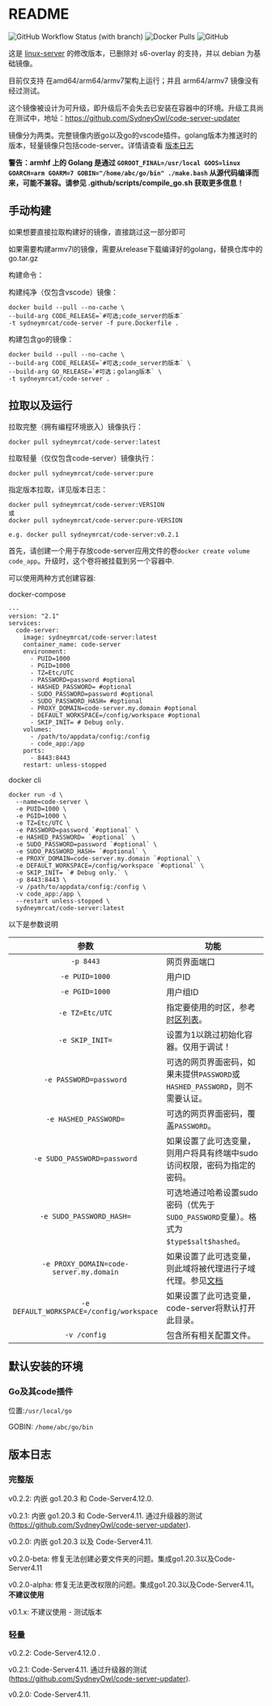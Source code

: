 # README

![GitHub Workflow Status (with branch)](https://img.shields.io/github/actions/workflow/status/SydneyOwl/docker-code-server/ci.yml?style=for-the-badge) ![Docker Pulls](https://img.shields.io/docker/pulls/sydneymrcat/code-server?style=for-the-badge) ![GitHub](https://img.shields.io/github/license/sydneyowl/docker-code-server?style=for-the-badge)

这是 [linux-server](https://github.com/linuxserver/docker-code-server) 的修改版本，已删除对 s6-overlay 的支持，并以 debian 为基础镜像。

目前仅支持 在amd64/arm64/armv7架构上运行；并且 arm64/armv7 镜像没有经过测试。

这个镜像被设计为可升级，即升级后不会失去已安装在容器中的环境。升级工具尚在测试中，地址：https://github.com/SydneyOwl/code-server-updater

镜像分为两类。完整镜像内嵌go以及go的vscode插件。golang版本为推送时的版本，轻量镜像只包括code-server。详情请查看 [版本日志](#版本日志)

**警告：armhf 上的 Golang 是通过 `GOROOT_FINAL=/usr/local GOOS=linux GOARCH=arm GOARM=7 GOBIN="/home/abc/go/bin" ./make.bash` 从源代码编译而来，可能不兼容。请参见 .github/scripts/compile_go.sh 获取更多信息！**

## 手动构建

如果想要直接拉取构建好的镜像，直接跳过这一部分即可

如果需要构建armv7l的镜像，需要从release下载编译好的golang，替换仓库中的go.tar.gz

构建命令：

构建纯净（仅包含vscode）镜像：
```
docker build --pull --no-cache \
--build-arg CODE_RELEASE=`#可选;code_server的版本` 
-t sydneymrcat/code-server -f pure.Dockerfile .
```

构建包含go的镜像：
```
docker build --pull --no-cache \
--build-arg CODE_RELEASE=`#可选;code_server的版本` \
--build-arg GO_RELEASE=`#可选；golang版本` \
-t sydneymrcat/code-server .
```

## 拉取以及运行

拉取完整（拥有编程环境嵌入）镜像执行：
```
docker pull sydneymrcat/code-server:latest
```

拉取轻量（仅仅包含code-server）镜像执行：
```
docker pull sydneymrcat/code-server:pure
```

指定版本拉取，详见版本日志：
```
docker pull sydneymrcat/code-server:VERSION
或
docker pull sydneymrcat/code-server:pure-VERSION

e.g. docker pull sydneymrcat/code-server:v0.2.1
```



首先，请创建一个用于存放code-server应用文件的卷`docker create volume code_app`。升级时，这个卷将被挂载到另一个容器中.

可以使用两种方式创建容器:

docker-compose

```docker
---
version: "2.1"
services:
  code-server:
    image: sydneymrcat/code-server:latest
    container_name: code-server
    environment:
      - PUID=1000
      - PGID=1000
      - TZ=Etc/UTC
      - PASSWORD=password #optional
      - HASHED_PASSWORD= #optional
      - SUDO_PASSWORD=password #optional
      - SUDO_PASSWORD_HASH= #optional
      - PROXY_DOMAIN=code-server.my.domain #optional
      - DEFAULT_WORKSPACE=/config/workspace #optional
      - SKIP_INIT= # Debug only.
    volumes:
      - /path/to/appdata/config:/config
      - code_app:/app
    ports:
      - 8443:8443
    restart: unless-stopped
```

docker cli

```docker
docker run -d \
  --name=code-server \
  -e PUID=1000 \
  -e PGID=1000 \
  -e TZ=Etc/UTC \
  -e PASSWORD=password `#optional` \
  -e HASHED_PASSWORD= `#optional` \
  -e SUDO_PASSWORD=password `#optional` \
  -e SUDO_PASSWORD_HASH= `#optional` \
  -e PROXY_DOMAIN=code-server.my.domain `#optional` \
  -e DEFAULT_WORKSPACE=/config/workspace `#optional` \
  -e SKIP_INIT= `# Debug only.` \
  -p 8443:8443 \
  -v /path/to/appdata/config:/config \
  -v code_app:/app \
  --restart unless-stopped \
  sydneymrcat/code-server:latest
```

以下是参数说明

|                   参数                   | 功能                                                         |
| :--------------------------------------: | ------------------------------------------------------------ |
|                `-p 8443`                 | 网页界面端口                                                 |
|              `-e PUID=1000`              | 用户ID                                             |
|              `-e PGID=1000`              | 用户组ID                                             |
|             `-e TZ=Etc/UTC`              | 指定要使用的时区，参考[时区列表](https://en.wikipedia.org/wiki/List_of_tz_database_time_zones#List)。 |
|             `-e SKIP_INIT=`              | 设置为1以跳过初始化容器。仅用于调试！                        |
|          `-e PASSWORD=password`          | 可选的网页界面密码，如果未提供`PASSWORD`或`HASHED_PASSWORD`，则不需要认证。 |
|          `-e HASHED_PASSWORD=`           | 可选的网页界面密码，覆盖`PASSWORD`。                         |
|       `-e SUDO_PASSWORD=password`        | 如果设置了此可选变量，则用户将具有终端中sudo访问权限，密码为指定的密码。 |
|         `-e SUDO_PASSWORD_HASH=`         | 可选地通过哈希设置sudo密码（优先于`SUDO_PASSWORD`变量）。格式为`$type$salt$hashed`。 |
| `-e PROXY_DOMAIN=code-server.my.domain`  | 如果设置了此可选变量，则此域将被代理进行子域代理。参见[文档](https://github.com/cdr/code-server/blob/master/docs/FAQ.md#sub-domains) |
| `-e DEFAULT_WORKSPACE=/config/workspace` | 如果设置了此可选变量，code-server将默认打开此目录。          |
|               `-v /config`               | 包含所有相关配置文件。                                       |

## 默认安装的环境

### Go及其code插件

位置:`/usr/local/go`

GOBIN: `/home/abc/go/bin`

## 版本日志

### 完整版

v0.2.2: 内嵌 go1.20.3 和 Code-Server4.12.0.

v0.2.1: 内嵌 go1.20.3 和 Code-Server4.11. 通过升级器的测试(https://github.com/SydneyOwl/code-server-updater).

v0.2.0: 内嵌 go1.20.3 以及 Code-Server4.11.

v0.2.0-beta: 修复无法创建必要文件夹的问题。集成go1.20.3以及Code-Server4.11

v0.2.0-alpha: 修复无法更改权限的问题。集成go1.20.3以及Code-Server4.11。 **不建议使用**

v0.1.x: 不建议使用 - 测试版本

### 轻量

v0.2.2: Code-Server4.12.0 .

v0.2.1: Code-Server4.11. 通过升级器的测试(https://github.com/SydneyOwl/code-server-updater).

v0.2.0: Code-Server4.11.